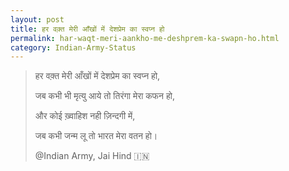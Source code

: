 ```yaml
---
layout: post
title: हर वक़्त मेरी आँखों में देशप्रेम का स्वप्न हो
permalink: har-waqt-meri-aankho-me-deshprem-ka-swapn-ho.html
category: Indian-Army-Status
---
```

> हर वक़्त मेरी आँखों में देशप्रेम का स्वप्न हो, 
> 
> जब कभी भी मृत्यु आये तो तिरंगा मेरा कफन हो, 
> 
> और कोई ख़्वाहिश नही ज़िन्दगी में, 
> 
> जब कभी जन्म लू तो भारत मेरा वतन हो।
> 
> @Indian Army, Jai Hind 🇮🇳
